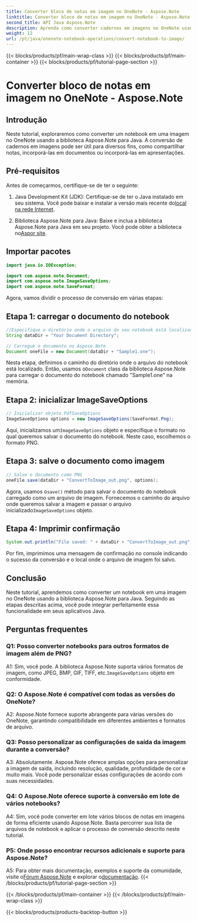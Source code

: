 ```yaml
---
title: Converter bloco de notas em imagem no OneNote - Aspose.Note
linktitle: Converter bloco de notas em imagem no OneNote - Aspose.Note
second_title: API Java Aspose.Note
description: Aprenda como converter cadernos em imagens no OneNote usando Aspose.Note para Java. Integre facilmente essa funcionalidade em seus aplicativos Java.
weight: 12
url: /pt/java/onenote-notebook-operations/convert-notebook-to-image/
---
```


{{< blocks/products/pf/main-wrap-class >}}
{{< blocks/products/pf/main-container >}}
{{< blocks/products/pf/tutorial-page-section >}}

# Converter bloco de notas em imagem no OneNote - Aspose.Note

## Introdução

Neste tutorial, exploraremos como converter um notebook em uma imagem no OneNote usando a biblioteca Aspose.Note para Java. A conversão de cadernos em imagens pode ser útil para diversos fins, como compartilhar notas, incorporá-las em documentos ou incorporá-las em apresentações.

## Pré-requisitos

Antes de começarmos, certifique-se de ter o seguinte:

1.  Java Development Kit (JDK): Certifique-se de ter o Java instalado em seu sistema. Você pode baixar e instalar a versão mais recente do[local na rede Internet](https://www.oracle.com/java/technologies/javase-jdk15-downloads.html).

2.  Biblioteca Aspose.Note para Java: Baixe e inclua a biblioteca Aspose.Note para Java em seu projeto. Você pode obter a biblioteca no[Aspor site](https://releases.aspose.com/note/java/).

## Importar pacotes

```java
import java.io.IOException;

import com.aspose.note.Document;
import com.aspose.note.ImageSaveOptions;
import com.aspose.note.SaveFormat;
```

Agora, vamos dividir o processo de conversão em várias etapas:

## Etapa 1: carregar o documento do notebook

```java
//Especifique o diretório onde o arquivo do seu notebook está localizado
String dataDir = "Your Document Directory";

// Carregue o documento no Aspose.Note
Document oneFile = new Document(dataDir + "Sample1.one");
```

 Nesta etapa, definimos o caminho do diretório onde o arquivo do notebook está localizado. Então, usamos o`Document` class da biblioteca Aspose.Note para carregar o documento do notebook chamado "Sample1.one" na memória.

## Etapa 2: inicializar ImageSaveOptions

```java
// Inicializar objeto PdfSaveOptions
ImageSaveOptions options = new ImageSaveOptions(SaveFormat.Png);
```

 Aqui, inicializamos um`ImageSaveOptions` objeto e especifique o formato no qual queremos salvar o documento do notebook. Neste caso, escolhemos o formato PNG.

## Etapa 3: salve o documento como imagem

```java
// Salve o documento como PNG
oneFile.save(dataDir + "ConvertToImage_out.png", options);
```

 Agora, usamos o`save()` método para salvar o documento do notebook carregado como um arquivo de imagem. Fornecemos o caminho do arquivo onde queremos salvar a imagem e passar o arquivo inicializado`ImageSaveOptions` objeto.

## Etapa 4: Imprimir confirmação

```java
System.out.println("File saved: " + dataDir + "ConvertToImage_out.png");
```

Por fim, imprimimos uma mensagem de confirmação no console indicando o sucesso da conversão e o local onde o arquivo de imagem foi salvo.

## Conclusão

Neste tutorial, aprendemos como converter um notebook em uma imagem no OneNote usando a biblioteca Aspose.Note para Java. Seguindo as etapas descritas acima, você pode integrar perfeitamente essa funcionalidade em seus aplicativos Java.

## Perguntas frequentes

### Q1: Posso converter notebooks para outros formatos de imagem além de PNG?

 A1: Sim, você pode. A biblioteca Aspose.Note suporta vários formatos de imagem, como JPEG, BMP, GIF, TIFF, etc.`ImageSaveOptions` objeto em conformidade.

### Q2: O Aspose.Note é compatível com todas as versões do OneNote?

A2: Aspose.Note fornece suporte abrangente para várias versões do OneNote, garantindo compatibilidade em diferentes ambientes e formatos de arquivo.

### Q3: Posso personalizar as configurações de saída da imagem durante a conversão?

A3: Absolutamente. Aspose.Note oferece amplas opções para personalizar a imagem de saída, incluindo resolução, qualidade, profundidade de cor e muito mais. Você pode personalizar essas configurações de acordo com suas necessidades.

### Q4: O Aspose.Note oferece suporte à conversão em lote de vários notebooks?

A4: Sim, você pode converter em lote vários blocos de notas em imagens de forma eficiente usando Aspose.Note. Basta percorrer sua lista de arquivos de notebook e aplicar o processo de conversão descrito neste tutorial.

### P5: Onde posso encontrar recursos adicionais e suporte para Aspose.Note?

 A5: Para obter mais documentação, exemplos e suporte da comunidade, visite o[Fórum Aspose.Note](https://forum.aspose.com/c/note/28) e explorar o[documentação](https://reference.aspose.com/note/java/).
{{< /blocks/products/pf/tutorial-page-section >}}

{{< /blocks/products/pf/main-container >}}
{{< /blocks/products/pf/main-wrap-class >}}

{{< blocks/products/products-backtop-button >}}
